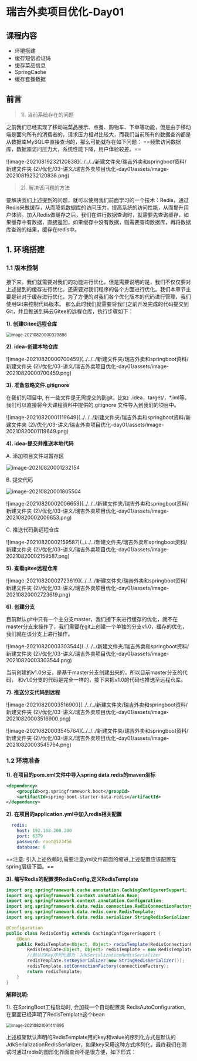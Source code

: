 # 瑞吉外卖项目优化-Day01

## 课程内容

- 环境搭建
- 缓存短信验证码
- 缓存菜品信息
- SpringCache
- 缓存套餐数据









## 前言

> 1). 当前系统存在的问题

之前我们已经实现了移动端菜品展示、点餐、购物车、下单等功能，但是由于移动端是面向所有的消费者的，请求压力相对比较大，而我们当前所有的数据查询都是从数据库MySQL中直接查询的，那么可能就存在如下问题： ==频繁访问数据库，数据库访问压力大，系统性能下降，用户体验较差。==

![image-20210819232120838](../../../新建文件夹/瑞吉外卖和springboot资料/新建文件夹 (2)/优化/03-讲义/瑞吉外卖项目优化-day01/assets/image-20210819232120838.png) 



> 2). 解决该问题的方法

要解决我们上述提到的问题，就可以使用我们前面学习的一个技术：Redis，通过Redis来做缓存，从而降低数据库的访问压力，提高系统的访问性能，从而提升用户体验。加入Redis做缓存之后，我们在进行数据查询时，就需要先查询缓存，如果缓存中有数据，直接返回，如果缓存中没有数据，则需要查询数据库，再将数据库查询的结果，缓存在redis中。











## 1. 环境搭建

### 1.1 版本控制

接下来，我们就需要对我们的功能进行优化，但是需要说明的是，我们不仅仅要对上述提到的缓存进行优化，还需要对我们程序的各个方面进行优化。我们本章节主要是针对于缓存进行优化，为了方便的对我们各个优化版本的代码进行管理，我们使用Git来控制代码版本。 那么此时我们就需要将我们之前开发完成的代码提交到Git，并且推送到码云Gitee的远程仓库，执行步骤如下： 



**1). 创建Gitee远程仓库**

<img src="../../../新建文件夹/瑞吉外卖和springboot资料/新建文件夹 (2)/优化/03-讲义/瑞吉外卖项目优化-day01/assets/image-20210820000329886.png" alt="image-20210820000329886" style="zoom:80%;" /> 



**2). idea-创建本地仓库**

![image-20210820000700459](../../../新建文件夹/瑞吉外卖和springboot资料/新建文件夹 (2)/优化/03-讲义/瑞吉外卖项目优化-day01/assets/image-20210820000700459.png) 



**3). 准备忽略文件.gitignore**

在我们的项目中, 有一些文件是无需提交的到git，比如: .idea，target/，*.iml等。我们可以直接将今天课程资料中提供的.gitignore 文件导入到我们的项目中。

![image-20210820001119649](../../../新建文件夹/瑞吉外卖和springboot资料/新建文件夹 (2)/优化/03-讲义/瑞吉外卖项目优化-day01/assets/image-20210820001119649.png) 



**4). idea-提交并推送本地代码**

A. 添加项目文件进暂存区

<img src="../../../新建文件夹/瑞吉外卖和springboot资料/新建文件夹 (2)/优化/03-讲义/瑞吉外卖项目优化-day01/assets/image-20210820001232154.png" alt="image-20210820001232154"  /> 



B. 提交代码

<img src="../../../新建文件夹/瑞吉外卖和springboot资料/新建文件夹 (2)/优化/03-讲义/瑞吉外卖项目优化-day01/assets/image-20210820001805504.png" alt="image-20210820001805504"  /> 

![image-20210820002006653](../../../新建文件夹/瑞吉外卖和springboot资料/新建文件夹 (2)/优化/03-讲义/瑞吉外卖项目优化-day01/assets/image-20210820002006653.png) 



C. 推送代码到远程仓库 

![image-20210820002159587](../../../新建文件夹/瑞吉外卖和springboot资料/新建文件夹 (2)/优化/03-讲义/瑞吉外卖项目优化-day01/assets/image-20210820002159587.png) 



**5). 查看gitee远程仓库**

![image-20210820002723619](../../../新建文件夹/瑞吉外卖和springboot资料/新建文件夹 (2)/优化/03-讲义/瑞吉外卖项目优化-day01/assets/image-20210820002723619.png) 



**6). 创建分支**

目前默认git中只有一个主分支master，我们接下来进行缓存的优化，就不在master分支来操作了，我们需要在git上创建一个单独的分支v1.0，缓存的优化，我们就在该分支上进行操作。

![image-20210820003303544](../../../新建文件夹/瑞吉外卖和springboot资料/新建文件夹 (2)/优化/03-讲义/瑞吉外卖项目优化-day01/assets/image-20210820003303544.png)  

当前创建的v1.0分支，是基于master分支创建出来的，所以目前master分支的代码， 和v1.0分支的代码是完全一样的，接下来把v1.0的代码也推送至远程仓库。



**7). 推送分支代码到远程**

![image-20210820003516900](../../../新建文件夹/瑞吉外卖和springboot资料/新建文件夹 (2)/优化/03-讲义/瑞吉外卖项目优化-day01/assets/image-20210820003516900.png) 

![image-20210820003545764](../../../新建文件夹/瑞吉外卖和springboot资料/新建文件夹 (2)/优化/03-讲义/瑞吉外卖项目优化-day01/assets/image-20210820003545764.png) 









### 1.2 环境准备

**1). 在项目的pom.xml文件中导入spring data redis的maven坐标**

```xml
<dependency>
    <groupId>org.springframework.boot</groupId>
    <artifactId>spring-boot-starter-data-redis</artifactId>
</dependency>
```



**2). 在项目的application.yml中加入redis相关配置**

```yml
  redis:
    host: 192.168.200.200
    port: 6379
    password: root@123456
    database: 0
```

==注意: 引入上述依赖时,需要注意yml文件前面的缩进,上述配置应该配置在spring层级下面。==

**3). 编写Redis的配置类RedisConfig,定义RedisTemplate**

```java
import org.springframework.cache.annotation.CachingConfigurerSupport;
import org.springframework.context.annotation.Bean;
import org.springframework.context.annotation.Configuration;
import org.springframework.data.redis.connection.RedisConnectionFactory;
import org.springframework.data.redis.core.RedisTemplate;
import org.springframework.data.redis.serializer.StringRedisSerializer;

@Configuration
public class RedisConfig extends CachingConfigurerSupport {
    @Bean
    public RedisTemplate<Object, Object> redisTemplate(RedisConnectionFactory connectionFactory) {
        RedisTemplate<Object, Object> redisTemplate = new RedisTemplate<>();
        //默认的Key序列化器为：JdkSerializationRedisSerializer
        redisTemplate.setKeySerializer(new StringRedisSerializer());
        redisTemplate.setConnectionFactory(connectionFactory);
        return redisTemplate;
    }
}
```

**解释说明:** 

1). 在SpringBoot工程启动时, 会加载一个自动配置类 RedisAutoConfiguration, 在里面已经声明了RedisTemplate这个bean

<img src="../../../新建文件夹/瑞吉外卖和springboot资料/新建文件夹 (2)/优化/03-讲义/瑞吉外卖项目优化-day01/assets/image-20210821091441695.png" alt="image-20210821091441695" style="zoom:80%;" /> 

上述框架默认声明的RedisTemplate用的key和value的序列化方式是默认的 JdkSerializationRedisSerializer，如果key采用这种方式序列化，最终我们在测试时通过redis的图形化界面查询不是很方便，如下形式：
